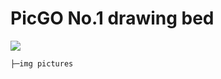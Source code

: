 # PicGO No.1 drawing bed
![](https://raw.githubusercontent.com/Molunerfinn/test/master/picgo/picgo-2.0.gif)

```TEXT
├─img pictures
```
